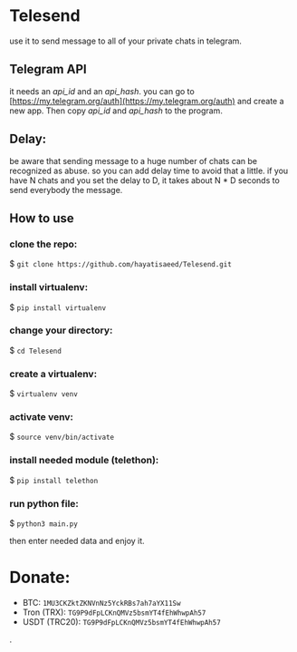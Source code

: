 # Telesend
use it to send message to all of your private chats in telegram.

## Telegram API
it needs an *api_id* and an *api_hash*. you can go to [https://my.telegram.org/auth](https://my.telegram.org/auth) and create a new app. Then copy *api_id* and *api_hash* to the program.

## Delay:
be aware that sending message to a huge number of chats can be recognized as abuse. so you can add delay time to avoid that a little. if you have N chats and you set the delay to D, it takes about N * D seconds to send everybody the message.

## How to use
### clone the repo:
$ ```git clone https://github.com/hayatisaeed/Telesend.git```

### install virtualenv:
$ ```pip install virtualenv```

### change your directory:
$ ```cd Telesend```

### create a virtualenv:
$ ```virtualenv venv```

### activate venv:
$ ```source venv/bin/activate```

### install needed module (telethon):
$ ```pip install telethon```

### run python file:
$ ```python3 main.py```

then enter needed data and enjoy it.



# Donate:
* BTC:  ```1MU3CKZktZKNVnNz5YckRBs7ah7aYX11Sw```
* Tron (TRX):  ```TG9P9dFpLCKnQMVz5bsmYT4fEhWhwpAh57```
* USDT (TRC20):  ```TG9P9dFpLCKnQMVz5bsmYT4fEhWhwpAh57```

.
